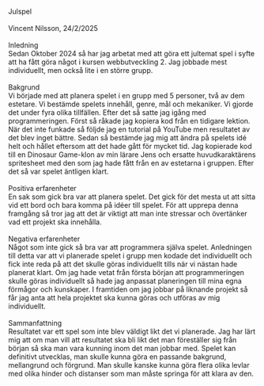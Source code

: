 Julspel
<br>
<br>
Vincent Nilsson, 24/2/2025
<br>
<br>
Inledning
<br>
Sedan Oktober 2024 så har jag arbetat med att göra ett jultemat spel i syfte att ha fått göra något i kursen webbutveckling 2. Jag jobbade mest individuellt, men också lite i en större grupp.
<br>
<br>
Bakgrund
<br>
Vi började med att planera spelet i en grupp med 5 personer, två av dem estetare. Vi bestämde spelets innehåll, genre, mål och mekaniker. Vi gjorde det under fyra olika tillfällen. Efter det så satte jag igång med programmeringen. Först så råkade jag kopiera kod från en tidigare lektion. När det inte funkade så följde jag en tutorial på YouTube men resultatet av det blev inget bättre. Sedan så bestämde jag mig att ändra på spelets idé helt och hållet eftersom att det hade gått för mycket tid. Jag kopierade kod till en Dinosaur Game-klon av min lärare Jens och ersatte huvudkaraktärens spritesheet med den som jag hade fått från en av estetarna i gruppen. Efter det så var spelet äntligen klart. 
<br>
<br>
Positiva erfarenheter
<br>
En sak som gick bra var att planera spelet. Det gick för det mesta ut att sitta vid ett bord och bara komma på idéer till spelet. För att upprepa denna framgång så tror jag att det är viktigt att man inte stressar och övertänker vad ett projekt ska innehålla.
<br>
<br>
Negativa erfarenheter
<br>
Något som inte gick så bra var att programmera själva spelet. Anledningen till detta var att vi planerade spelet i grupp men kodade det individuellt och fick inte reda på att det skulle göras individuellt tills när vi nästan hade planerat klart. Om jag hade vetat från första början att programmeringen skulle göras individuellt så hade jag anpassat planeringen till mina egna förmågor och kunskaper. I framtiden om jag jobbar på liknande projekt så får jag anta att hela projektet ska kunna göras och utföras av mig individuellt.
<br>
<br>
Sammanfattning
<br>
Resultatet var ett spel som inte blev väldigt likt det vi planerade. Jag har lärt mig att om man vill att resultatet ska bli likt det man föreställer sig från början så ska man vara kunning inom det man jobbar med. Spelet kan definitivt utvecklas, man skulle kunna göra en passande bakgrund, mellangrund och förgrund. Man skulle kanske kunna göra flera olika levlar med olika hinder och distanser som man måste springa för att klara av den.